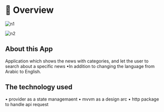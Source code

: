 # 📘 Overview

![n1](https://github.com/user-attachments/assets/aca42296-23db-4740-93ef-695f262633e9)

![n2](https://github.com/user-attachments/assets/d397d1da-ba30-4134-b5e3-e8bc245938de)




## About this App

Application which shows the news with categories, and let the user to search about a specific
news •In addition to changing the language from Arabic to English.

## The technology used 

• provider as a state managemaent
• mvvm as a design arc
• http package to handle api request






